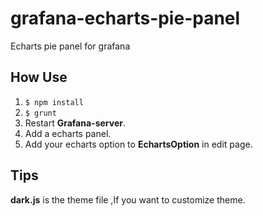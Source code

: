 # grafana-echarts-pie-panel
Echarts pie panel for grafana
## How Use
1. `$ npm install`
2. `$ grunt`
3. Restart **Grafana-server**.
4. Add a echarts panel.
5. Add your echarts option to **EchartsOption** in edit page.
## Tips
**dark.js** is the theme file ,If you want to customize theme.
